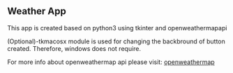 ## Weather App

This app is created based on python3 using tkinter and openweathermapapi

(Optional)-tkmacosx module is used for changing the backbround of button created. Therefore, windows does not require. 

For more info about openweathermap api please visit: [openweathermap](https://openweathermap.org/api)
